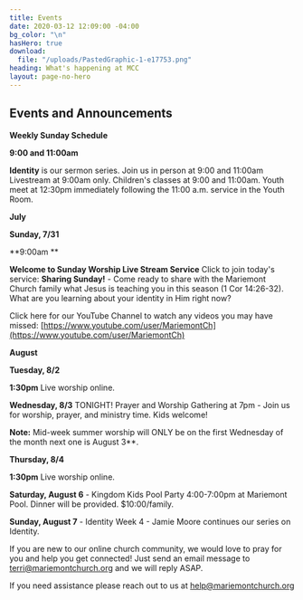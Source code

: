 ```yaml
---
title: Events
date: 2020-03-12 12:09:00 -04:00
bg_color: "\n"
hasHero: true
download:
  file: "/uploads/PastedGraphic-1-e17753.png"
heading: What's happening at MCC
layout: page-no-hero
---
```


## Events and Announcements

**Weekly Sunday Schedule**

**9:00 and 11:00am** 

**Identity** is our sermon series.  Join us in person at 9:00 and 11:00am Livestream at 9:00am only. Children's classes at 9:00 and 11:00am. Youth meet at 12:30pm immediately following the 11:00 a.m. service in the Youth Room.


**July**

**Sunday, 7/31** 

**9:00am **

**Welcome to Sunday Worship Live Stream Service** Click to join today's service: **Sharing Sunday!** - Come ready to share with the Mariemont Church family what Jesus is teaching you in this season (1 Cor 14:26-32). What are you learning about your identity in Him right now?



Click here for our YouTube Channel to watch any videos you may have missed:
[https://www.youtube.com/user/MariemontCh](https://www.youtube.com/user/MariemontCh)

**August**

**Tuesday, 8/2**

**1:30pm** Live worship online.

**Wednesday, 8/3** TONIGHT! Prayer and Worship Gathering at 7pm - Join us for worship, prayer, and ministry time. Kids welcome!

**Note:** Mid-week summer worship will ONLY be on the first Wednesday of the month next one is August 3**.

**Thursday, 8/4** 

**1:30pm** Live worship online.

**Saturday, August 6** - Kingdom Kids Pool Party 4:00-7:00pm at Mariemont Pool. Dinner will be provided. $10:00/family.

**Sunday, August 7** - Identity Week 4 - Jamie Moore continues our series on Identity.

If you are new to our online church community, we would love to pray for you and help you get connected! Just send an email message to [terri@mariemontchurch.org](http://terri@mariemontchurch.org) and we will reply ASAP.

If you need assistance please reach out to us at [help@mariemontchurch.org](http://help@mariemontchurch.org)

